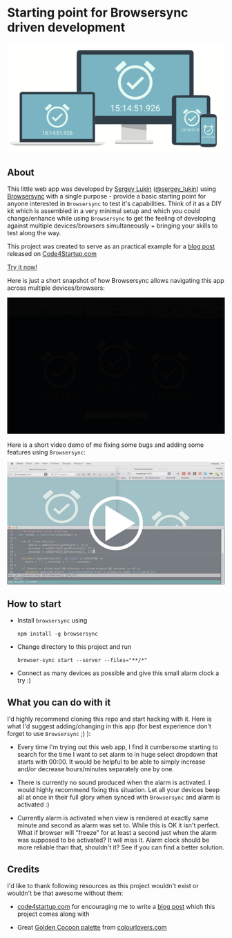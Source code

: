 # Starting point for Browsersync driven development

[![Browsersync example app](https://raw.githubusercontent.com/sergeylukin/browsersync-example/master/extras/header.png)](https://sergeylukin.github.io/browsersync-example/)

## About

This little web app was developed by [Sergey Lukin](http://sergeylukin.com)
([@sergey_lukin](https://twitter.com/sergey_lukin))
using [Browsersync](http://www.browsersync.io/) with a single purpose -
provide a basic starting point for anyone interested in `Browsersync`
to test it's capabilities. Think of it as a DIY kit which is assembled in a
very minimal setup and which you could change/enhance while using
`Browsersync` to get the feeling of developing against multiple
devices/browsers simultaneously + bringing your skills to test
along the way.

This project was created to serve as an practical example for a
[blog post](https://code4startup.com/startuphack/real-time-web-development-against-multiple-devices)
released on [Code4Startup.com](https://code4startup.com/)

[Try it now!](https://sergeylukin.github.io/browsersync-example/)

Here is just a short snapshot of how Browsersync allows navigating this app
across multiple devices/browsers:

![Browsersync example app demo usage](https://raw.githubusercontent.com/sergeylukin/browsersync-example/master/extras/action.gif)

Here is a short video demo of me fixing some bugs and adding some features
using `Browsersync`:

[![Working on web app using Browsersync](https://raw.githubusercontent.com/sergeylukin/browsersync-example/master/extras/development_video_placeholder.jpg)](https://vimeo.com/133319548)


## How to start

- Install `browsersync` using

  ```
  npm install -g browsersync
  ```

- Change directory to this project and run

  ```
  browser-sync start --server --files="**/*"
  ```

- Connect as many devices as possible and give this small alarm clock a try :)


## What you can do with it

I'd highly recommend cloning this repo and start hacking with it. Here is what
I'd suggest adding/changing in this app (for best experience don't forget to
use `Browsersync` ;) ):

- Every time I'm trying out this web app, I find it cumbersome starting to search for the time I want
  to set alarm to in huge select dropdown that starts with 00:00. It would be helpful to be able to
  simply increase and/or decrease hours/minutes separately one by one.

- There is currently no sound produced when the alarm is activated. I would highly recommend fixing this situation.
  Let all your devices beep all at once in their full glory when synced with `Browsersync` and alarm is activated :)

- Currently alarm is activated when view is rendered at exactly same minute and second as alarm was set to. While this
  is OK it isn't perfect. What if browser will "freeze" for at least a second just when the alarm was supposed to
  be activated? It will miss it. Alarm clock should be more reliable than that, shouldn't it? See if you can find a better
  solution.



## Credits

I'd like to thank following resources as this project wouldn't exist or
wouldn't be that awesome without them:

- [code4startup.com](https://code4startup.com/) for encouraging me to write   a [blog post](https://code4startup.com/startuphack/real-time-web-development-against-multiple-devices)
  which this project comes along with

- Great [Golden Cocoon palette](http://www.colourlovers.com/palette/3819835/Golden_Cocoon)
  from [colourlovers.com](http://colourlovers.com)
